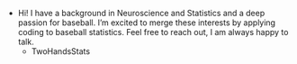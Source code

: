 - Hi!
  I have a background in Neuroscience and Statistics and a deep passion for baseball.
  I’m excited to merge these interests by applying coding to baseball statistics.
  Feel free to reach out, I am always happy to talk. 
    - TwoHandsStats

<!---
TwoHandsStats/TwoHandsStats is a ✨ special ✨ repository because its `README.md` (this file) appears on your GitHub profile.
You can click the Preview link to take a look at your changes.
--->
